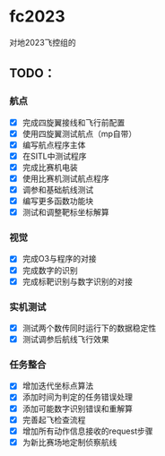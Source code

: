 # fc2023
对地2023飞控组的

## TODO：

### 航点
- [x] 完成四旋翼接线和飞行前配置
- [x] 使用四旋翼测试航点（mp自带）
- [x] 编写航点程序主体
- [x] 在SITL中测试程序
- [x] 完成比赛机电装
- [x] 使用比赛机测试航点程序
- [x] 调参和基础航线测试
- [x] 编写更多函数功能块
- [x] 测试和调整靶标坐标解算

### 视觉
- [x] 完成O3与程序的对接
- [x] 完成数字的识别
- [x] 完成标靶识别与数字识别的对接

### 实机测试
- [x] 测试两个数传同时运行下的数据稳定性
- [x] 测试调参后航线飞行效果

### 任务整合
- [x] 增加迭代坐标点算法
- [x] 添加时间为判定的任务错误处理
- [x] 添加可能数字识别错误和重解算
- [x] 完善起飞检查流程
- [x] 增加所有动作信息接收的request步骤
- [x] 为新比赛场地定制侦察航线
